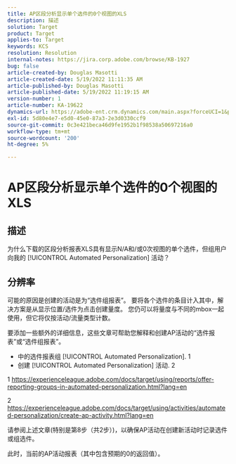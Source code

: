 ```yaml
---
title: AP区段分析显示单个选件的0个视图的XLS
description: 描述
solution: Target
product: Target
applies-to: Target
keywords: KCS
resolution: Resolution
internal-notes: https://jira.corp.adobe.com/browse/KB-1927
bug: false
article-created-by: Douglas Masotti
article-created-date: 5/19/2022 11:11:35 AM
article-published-by: Douglas Masotti
article-published-date: 5/19/2022 11:19:15 AM
version-number: 1
article-number: KA-19622
dynamics-url: https://adobe-ent.crm.dynamics.com/main.aspx?forceUCI=1&pagetype=entityrecord&etn=knowledgearticle&id=b14ad66f-64d7-ec11-a7b5-000d3a3add22
exl-id: 5d80e4e7-e5d0-45e0-87a3-2e3d0330ccf9
source-git-commit: 0c3e421beca46d9fe1952b1f98538a50697216a0
workflow-type: tm+mt
source-wordcount: '200'
ht-degree: 5%

---
```


# AP区段分析显示单个选件的0个视图的XLS

## 描述


为什么下载的区段分析报表XLS具有显示N/A和/或0次视图的单个选件，但组用户向我的 [!UICONTROL Automated Personalization] 活动？


## 分辨率


可能的原因是创建的活动是为“选件组报表”。 要将各个选件的条目计入其中，解决方案是从显示位置/选件为点击创建量度。 您仍可以将量度与不同的mbox一起使用，但它将仅按活动/流量类型计数。

要添加一些额外的详细信息，这些文章可帮助您解释和创建AP活动的“选件报表”或“选件组报表”。
- 中的选件报表组 [!UICONTROL Automated Personalization]. 1
- 创建 [!UICONTROL Automated Personalization] 活动. 2

1 https://experienceleague.adobe.com/docs/target/using/reports/offer-reporting-groups-in-automated-personalization.html?lang=en

2 https://experienceleague.adobe.com/docs/target/using/activities/automated-personalization/create-ap-activity.html?lang=en

请参阅上述文章(特别是第8步（共2步）)，以确保AP活动在创建新活动时记录选件或组选件。

此时，当前的AP活动报表（其中包含预期的0的返回值）。
